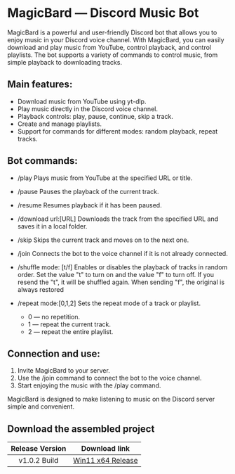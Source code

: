 # MagicBard — Discord Music Bot
MagicBard is a powerful and user-friendly Discord bot that allows you to enjoy music in your Discord voice channel. With MagicBard, you can easily download and play music from YouTube, control playback, and control playlists. The bot supports a variety of commands to control music, from simple playback to downloading tracks.

## Main features:
- Download music from YouTube using yt-dlp.
- Play music directly in the Discord voice channel.
- Playback controls: play, pause, continue, skip a track.
- Create and manage playlists.
- Support for commands for different modes: random playback, repeat tracks.
## Bot commands:
- /play
  Plays music from YouTube at the specified URL or title.

- /pause
  Pauses the playback of the current track.

- /resume
  Resumes playback if it has been paused.

- /download url:[URL]
  Downloads the track from the specified URL and saves it in a local folder.

- /skip
  Skips the current track and moves on to the next one.

- /join
  Connects the bot to the voice channel if it is not already connected.

- /shuffle mode: [t/f]
  Enables or disables the playback of tracks in random order. Set the value "t" to turn on and the value "f" to turn off. If you resend the "t", it will be shuffled again. When sending "f", the original is always restored

- /repeat mode:[0,1,2]
  Sets the repeat mode of a track or playlist.

  - 0 — no repetition.
  - 1 — repeat the current track.
  - 2 — repeat the entire playlist.
## Connection and use:
1. Invite MagicBard to your server.
2. Use the /join command to connect the bot to the voice channel.
3. Start enjoying the music with the /play command.

MagicBard is designed to make listening to music on the Discord server simple and convenient.

## Download the assembled project
| Release Version | Download link                                                 |
|:-------------:|:---------------------------------------------------------------:|
| v1.0.2 Build | [Win11 x64 Release](https://github.com/F000NKKK/MagicBard---Discord-Music-Bot/releases/download/v1.0.2/MagicBard_Win11x64_build.zip) |


